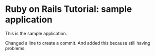 # Ruby on Rails Tutorial: sample application

This is the sample application.

Changed a line to create a commit. And added this because still having problems.